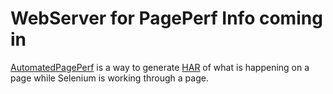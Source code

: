 # WebServer for PagePerf Info coming in

[AutomatedPagePerf](https://github.com/AutomatedTester/AutomatedPagePerf) is a 
way to generate [HAR](http://www.softwareishard.com/blog/har-12-spec/) of what
is happening on a page while Selenium is working through a page.
